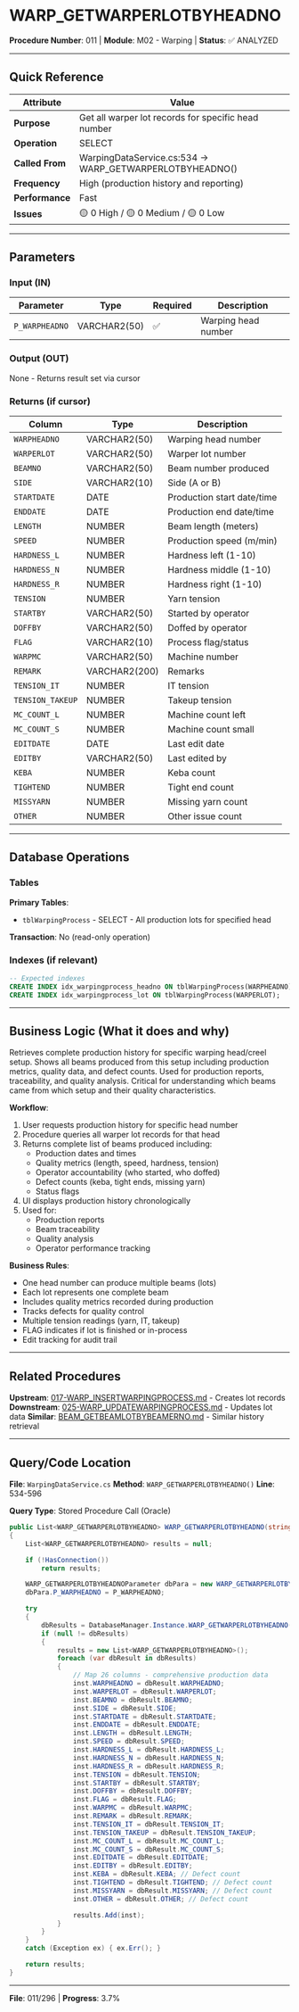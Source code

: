 # WARP_GETWARPERLOTBYHEADNO

**Procedure Number**: 011 | **Module**: M02 - Warping | **Status**: ✅ ANALYZED

---

## Quick Reference

| Attribute | Value |
|-----------|-------|
| **Purpose** | Get all warper lot records for specific head number |
| **Operation** | SELECT |
| **Called From** | WarpingDataService.cs:534 → WARP_GETWARPERLOTBYHEADNO() |
| **Frequency** | High (production history and reporting) |
| **Performance** | Fast |
| **Issues** | 🟡 0 High / 🟡 0 Medium / 🟡 0 Low |

---

## Parameters

### Input (IN)

| Parameter | Type | Required | Description |
|-----------|------|----------|-------------|
| `P_WARPHEADNO` | VARCHAR2(50) | ✅ | Warping head number |

### Output (OUT)

None - Returns result set via cursor

### Returns (if cursor)

| Column | Type | Description |
|--------|------|-------------|
| `WARPHEADNO` | VARCHAR2(50) | Warping head number |
| `WARPERLOT` | VARCHAR2(50) | Warper lot number |
| `BEAMNO` | VARCHAR2(50) | Beam number produced |
| `SIDE` | VARCHAR2(10) | Side (A or B) |
| `STARTDATE` | DATE | Production start date/time |
| `ENDDATE` | DATE | Production end date/time |
| `LENGTH` | NUMBER | Beam length (meters) |
| `SPEED` | NUMBER | Production speed (m/min) |
| `HARDNESS_L` | NUMBER | Hardness left (1-10) |
| `HARDNESS_N` | NUMBER | Hardness middle (1-10) |
| `HARDNESS_R` | NUMBER | Hardness right (1-10) |
| `TENSION` | NUMBER | Yarn tension |
| `STARTBY` | VARCHAR2(50) | Started by operator |
| `DOFFBY` | VARCHAR2(50) | Doffed by operator |
| `FLAG` | VARCHAR2(10) | Process flag/status |
| `WARPMC` | VARCHAR2(50) | Machine number |
| `REMARK` | VARCHAR2(200) | Remarks |
| `TENSION_IT` | NUMBER | IT tension |
| `TENSION_TAKEUP` | NUMBER | Takeup tension |
| `MC_COUNT_L` | NUMBER | Machine count left |
| `MC_COUNT_S` | NUMBER | Machine count small |
| `EDITDATE` | DATE | Last edit date |
| `EDITBY` | VARCHAR2(50) | Last edited by |
| `KEBA` | NUMBER | Keba count |
| `TIGHTEND` | NUMBER | Tight end count |
| `MISSYARN` | NUMBER | Missing yarn count |
| `OTHER` | NUMBER | Other issue count |

---

## Database Operations

### Tables

**Primary Tables**:
- `tblWarpingProcess` - SELECT - All production lots for specified head

**Transaction**: No (read-only operation)

### Indexes (if relevant)

```sql
-- Expected indexes
CREATE INDEX idx_warpingprocess_headno ON tblWarpingProcess(WARPHEADNO);
CREATE INDEX idx_warpingprocess_lot ON tblWarpingProcess(WARPERLOT);
```

---

## Business Logic (What it does and why)

Retrieves complete production history for specific warping head/creel setup. Shows all beams produced from this setup including production metrics, quality data, and defect counts. Used for production reports, traceability, and quality analysis. Critical for understanding which beams came from which setup and their quality characteristics.

**Workflow**:
1. User requests production history for specific head number
2. Procedure queries all warper lot records for that head
3. Returns complete list of beams produced including:
   - Production dates and times
   - Quality metrics (length, speed, hardness, tension)
   - Operator accountability (who started, who doffed)
   - Defect counts (keba, tight ends, missing yarn)
   - Status flags
4. UI displays production history chronologically
5. Used for:
   - Production reports
   - Beam traceability
   - Quality analysis
   - Operator performance tracking

**Business Rules**:
- One head number can produce multiple beams (lots)
- Each lot represents one complete beam
- Includes quality metrics recorded during production
- Tracks defects for quality control
- Multiple tension readings (yarn, IT, takeup)
- FLAG indicates if lot is finished or in-process
- Edit tracking for audit trail

---

## Related Procedures

**Upstream**: [017-WARP_INSERTWARPINGPROCESS.md](./017-WARP_INSERTWARPINGPROCESS.md) - Creates lot records
**Downstream**: [025-WARP_UPDATEWARPINGPROCESS.md](./025-WARP_UPDATEWARPINGPROCESS.md) - Updates lot data
**Similar**: [BEAM_GETBEAMLOTBYBEAMERNO.md](../03_Beaming/BEAM_GETBEAMLOTBYBEAMERNO.md) - Similar history retrieval

---

## Query/Code Location

**File**: `WarpingDataService.cs`
**Method**: `WARP_GETWARPERLOTBYHEADNO()`
**Line**: 534-596

**Query Type**: Stored Procedure Call (Oracle)

```csharp
public List<WARP_GETWARPERLOTBYHEADNO> WARP_GETWARPERLOTBYHEADNO(string P_WARPHEADNO)
{
    List<WARP_GETWARPERLOTBYHEADNO> results = null;

    if (!HasConnection())
        return results;

    WARP_GETWARPERLOTBYHEADNOParameter dbPara = new WARP_GETWARPERLOTBYHEADNOParameter();
    dbPara.P_WARPHEADNO = P_WARPHEADNO;

    try
    {
        dbResults = DatabaseManager.Instance.WARP_GETWARPERLOTBYHEADNO(dbPara);
        if (null != dbResults)
        {
            results = new List<WARP_GETWARPERLOTBYHEADNO>();
            foreach (var dbResult in dbResults)
            {
                // Map 26 columns - comprehensive production data
                inst.WARPHEADNO = dbResult.WARPHEADNO;
                inst.WARPERLOT = dbResult.WARPERLOT;
                inst.BEAMNO = dbResult.BEAMNO;
                inst.SIDE = dbResult.SIDE;
                inst.STARTDATE = dbResult.STARTDATE;
                inst.ENDDATE = dbResult.ENDDATE;
                inst.LENGTH = dbResult.LENGTH;
                inst.SPEED = dbResult.SPEED;
                inst.HARDNESS_L = dbResult.HARDNESS_L;
                inst.HARDNESS_N = dbResult.HARDNESS_N;
                inst.HARDNESS_R = dbResult.HARDNESS_R;
                inst.TENSION = dbResult.TENSION;
                inst.STARTBY = dbResult.STARTBY;
                inst.DOFFBY = dbResult.DOFFBY;
                inst.FLAG = dbResult.FLAG;
                inst.WARPMC = dbResult.WARPMC;
                inst.REMARK = dbResult.REMARK;
                inst.TENSION_IT = dbResult.TENSION_IT;
                inst.TENSION_TAKEUP = dbResult.TENSION_TAKEUP;
                inst.MC_COUNT_L = dbResult.MC_COUNT_L;
                inst.MC_COUNT_S = dbResult.MC_COUNT_S;
                inst.EDITDATE = dbResult.EDITDATE;
                inst.EDITBY = dbResult.EDITBY;
                inst.KEBA = dbResult.KEBA; // Defect count
                inst.TIGHTEND = dbResult.TIGHTEND; // Defect count
                inst.MISSYARN = dbResult.MISSYARN; // Defect count
                inst.OTHER = dbResult.OTHER; // Defect count

                results.Add(inst);
            }
        }
    }
    catch (Exception ex) { ex.Err(); }

    return results;
}
```

---

**File**: 011/296 | **Progress**: 3.7%
